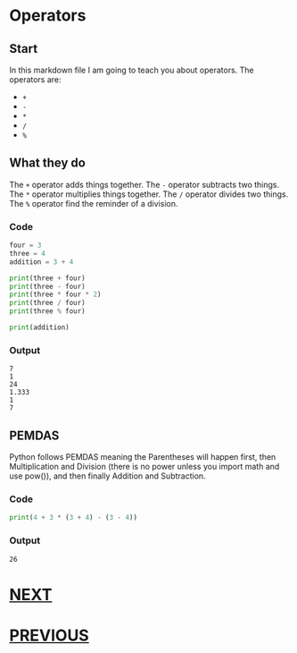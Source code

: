# Operators

## Start
In this markdown file I am going to teach you about operators. The operators are:
- `+`
- `-`
- `*`
- `/`
- `%`

## What they do
The `+` operator adds things together.
The `-` operator subtracts two things.
The `*` operator multiplies things together.
The `/` operator divides two things.
The `%` operator find the reminder of a division.

### Code
```python
four = 3
three = 4
addition = 3 + 4

print(three + four)
print(three - four)
print(three * four * 2)
print(three / four)
print(three % four)

print(addition)
```

### Output
```shell
7
1
24
1.333
1
7
```

## PEMDAS
Python follows PEMDAS meaning the Parentheses will happen first, then Multiplication and Division (there is no power unless you import math and use pow()), and then finally Addition and Subtraction.

### Code
```python
print(4 + 3 * (3 + 4) - (3 - 4))
```

### Output
```shell
26
```

# [NEXT]()

# [PREVIOUS](2.%20variables.md)